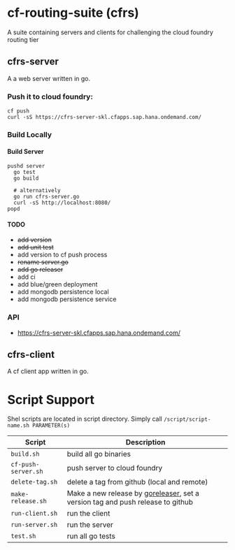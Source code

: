# cf-routing-suite (cfrs)
A suite containing servers and clients for challenging the cloud foundry routing tier

## cfrs-server

A a web server written in go. 

### Push it to cloud foundry:

```
cf push
curl -sS https://cfrs-server-skl.cfapps.sap.hana.ondemand.com/
```

### Build Locally

#### Build Server

```
pushd server
  go test
  go build
  
  # alternatively
  go run cfrs-server.go
  curl -sS http://localhost:8080/ 
popd
```

#### TODO

- ~~add version~~
- ~~add unit test~~
- add version to cf push process
- ~~rename server.go~~
- ~~add go releaser~~
- add ci
- add blue/green deployment
- add mongodb persistence local
- add mongodb persistence service



### API

- https://cfrs-server-skl.cfapps.sap.hana.ondemand.com/

## cfrs-client

A cf client app written in go. 

# Script Support

Shel scripts are located in script directory. Simply call ````/script/script-name.sh PARAMETER(s)````

| Script | Description |
|--------|-------------|
| ```build.sh``` | build all go binaries |
| ```cf-push-server.sh``` | push server to cloud foundry |
| ```delete-tag.sh``` | delete a tag from github (local and remote) |
| ```make-release.sh``` | Make a new release by [goreleaser](https://goreleaser.com), set a version tag and push release to github |
| ```run-client.sh``` | run the client |
| ```run-server.sh``` | run the server |
| ```test.sh``` | run all go tests |

